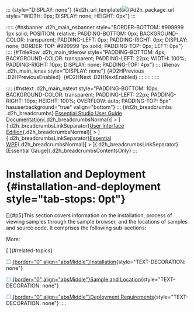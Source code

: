 ::: {style="DISPLAY: none"}
[](ms-xhelp:///?Id=d2h_url_template){#d2h_url_template}![](!package_url!){#d2h_package_url style="WIDTH: 0px; DISPLAY: none; HEIGHT: 0px"}
:::

::::: {#nsbanner .d2h_main_nsbanner style="BORDER-BOTTOM: #999999 1px solid; POSITION: relative; PADDING-BOTTOM: 0px; BACKGROUND-COLOR: transparent; PADDING-LEFT: 0px; PADDING-RIGHT: 0px; DISPLAY: none; BORDER-TOP: #999999 1px solid; PADDING-TOP: 0px; LEFT: 0px"}
:::: {#TitleRow .d2h_main_titlerow style="PADDING-BOTTOM: 4px; BACKGROUND-COLOR: transparent; PADDING-LEFT: 22px; WIDTH: 100%; PADDING-RIGHT: 10px; DISPLAY: none; PADDING-TOP: 4px"}
::: {#ienav .d2h_main_ienav style="DISPLAY: none"}
[](ms-xhelp:///?Id=22b27371-c520-4c0c-aeea-62bf2a003c9c){#D2HPrevious .D2HPreviousEnabled}  [](ms-xhelp:///?Id=f89cdeaf-0676-4ae7-8de6-905d3e0330d0){#D2HNext .D2HNextEnabled}
:::
::::
:::::

:::: {#nstext .d2h_main_nstext style="PADDING-BOTTOM: 10px; BACKGROUND-COLOR: transparent; PADDING-LEFT: 22px; PADDING-RIGHT: 10px; HEIGHT: 100%; OVERFLOW: auto; PADDING-TOP: 5px" hasuserbackground="true" valign="bottom"}
::: {#d2h_breadcrumbs .d2h_breadcrumbs}
[Essential Studio User Guide Documentation](ms-xhelp:///?Id=12457748-09e3-4d74-a240-8e049cedf030){.d2h_breadcrumbsNormal}[ \> ]{.d2h_breadcrumbsLinkSeparator}[User Interface Edition](ms-xhelp:///?Id=c29296b7-531c-413b-a0ec-488ca1f7f669){.d2h_breadcrumbsNormal}[ \> ]{.d2h_breadcrumbsLinkSeparator}[Essential WPF](ms-xhelp:///?Id=7f4f82c5-151c-4262-94d0-75c4626c77bc){.d2h_breadcrumbsNormal}[ \> ]{.d2h_breadcrumbsLinkSeparator}[Essential Gauge]{.d2h_breadcrumbsContentsOnly}
:::

# Installation and Deployment {#installation-and-deployment style="tab-stops: 0pt"}

[]{#p5}This section covers information on the installation, process of viewing samples through the sample browser, and the locations of samples and source code. It comprises the following sub-sections:

More:

[ ]{#related-topics}

[![](button.gif){border="0" align="absMiddle"}Installation](ms-xhelp:///?Id=f89cdeaf-0676-4ae7-8de6-905d3e0330d0){style="TEXT-DECORATION: none"}

[![](button.gif){border="0" align="absMiddle"}Sample and Location](ms-xhelp:///?Id=acd3223e-ca41-4580-a441-fe9d9e2606ee){style="TEXT-DECORATION: none"}

[![](button.gif){border="0" align="absMiddle"}Deployment Requirements](ms-xhelp:///?Id=aa4ab002-3cd3-4574-9eaf-a86121711977){style="TEXT-DECORATION: none"}
::::
